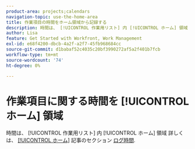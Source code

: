 ```yaml
---
product-area: projects;calendars
navigation-topic: use-the-home-area
title: 作業項目の時間をホーム領域から記録する
description: 時間は、 [!UICONTROL 作業用リスト] 内 [!UICONTROL ホーム] 領域 詳しくは、 [!UICONTROL ホーム] セクションを参照してください。
author: Lisa
feature: Get Started with Workfront, Work Management
exl-id: e68f4200-dbcb-4a2f-a2f7-45fb968684cc
source-git-commit: d1babaf52c4035c20bf3990272af5a2f401b7fcb
workflow-type: tm+mt
source-wordcount: '74'
ht-degree: 0%

---
```


# 作業項目に関する時間を [!UICONTROL ホーム] 領域

時間は、 [!UICONTROL 作業用リスト] 内 [!UICONTROL ホーム] 領域 詳しくは、 [[!UICONTROL ホーム]](../../../timesheets/create-and-manage-timesheets/log-time.md#home) 記事のセクション  [ログ時間](../../../timesheets/create-and-manage-timesheets/log-time.md).
